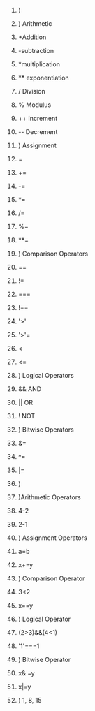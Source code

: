 1. ) 
1. ) Arithmetic
1. +Addition
2. -subtraction
3. *multiplication
4. ** exponentiation
5. / Division
6. % Modulus
7. ++ Increment
8. -- Decrement

2. ) Assignment
1. =
2. +=
3. -=
4. *=
5. /=
6. %=
7. **=

3. ) Comparison Operators
1. ==
2. !=
3. ===
4. !==
5. '>'
6. '>'=
7. <
8. <=

4. ) Logical Operators
1. && AND
2. || OR
3. ! NOT

5. ) Bitwise Operators
1. &= 
2. ^=
3. |=



2. )

1. )Arithmetic Operators 
1. 4-2
2. 2-1

2. ) Assignment Operators
1. a=b
2. x+=y

3. ) Comparison Operator
1. 3<2
2. x==y

4. ) Logical Operator

1. (2>3)&&(4<1)
2. '1'===1

5. ) Bitwise Operator
1. x& =y
2. x|=y

4. )
1, 8, 15